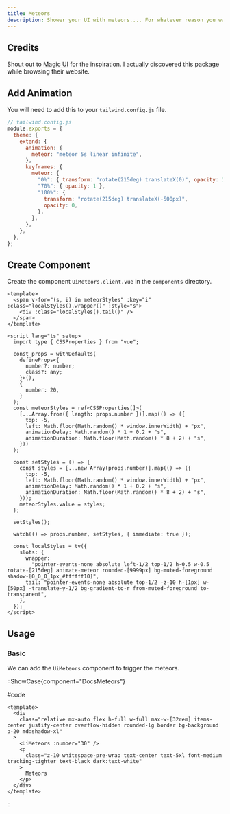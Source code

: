 ```yaml
---
title: Meteors
description: Shower your UI with meteors.... For whatever reason you want to do that.
---
```


## Credits

Shout out to [Magic UI](https://magicui.design/docs/components/meteors) for the inspiration. I actually discovered this package while browsing their website.

## Add Animation

You will need to add this to your `tailwind.config.js` file.

```js
// tailwind.config.js
module.exports = {
  theme: {
    extend: {
      animation: {
        meteor: "meteor 5s linear infinite",
      },
      keyframes: {
        meteor: {
          "0%": { transform: "rotate(215deg) translateX(0)", opacity: 1 },
          "70%": { opacity: 1 },
          "100%": {
            transform: "rotate(215deg) translateX(-500px)",
            opacity: 0,
          },
        },
      },
    },
  },
};
```

## Create Component

Create the component `UiMeteors.client.vue` in the `components` directory.

```vue [UiMeteors.vue]
<template>
  <span v-for="(s, i) in meteorStyles" :key="i" :class="localStyles().wrapper()" :style="s">
    <div :class="localStyles().tail()" />
  </span>
</template>

<script lang="ts" setup>
  import type { CSSProperties } from "vue";

  const props = withDefaults(
    defineProps<{
      number?: number;
      class?: any;
    }>(),
    {
      number: 20,
    }
  );
  const meteorStyles = ref<CSSProperties[]>(
    [...Array.from({ length: props.number })].map(() => ({
      top: -5,
      left: Math.floor(Math.random() * window.innerWidth) + "px",
      animationDelay: Math.random() * 1 + 0.2 + "s",
      animationDuration: Math.floor(Math.random() * 8 + 2) + "s",
    }))
  );

  const setStyles = () => {
    const styles = [...new Array(props.number)].map(() => ({
      top: -5,
      left: Math.floor(Math.random() * window.innerWidth) + "px",
      animationDelay: Math.random() * 1 + 0.2 + "s",
      animationDuration: Math.floor(Math.random() * 8 + 2) + "s",
    }));
    meteorStyles.value = styles;
  };

  setStyles();

  watch(() => props.number, setStyles, { immediate: true });

  const localStyles = tv({
    slots: {
      wrapper:
        "pointer-events-none absolute left-1/2 top-1/2 h-0.5 w-0.5 rotate-[215deg] animate-meteor rounded-[9999px] bg-muted-foreground shadow-[0_0_0_1px_#ffffff10]",
      tail: "pointer-events-none absolute top-1/2 -z-10 h-[1px] w-[50px] -translate-y-1/2 bg-gradient-to-r from-muted-foreground to-transparent",
    },
  });
</script>
```

## Usage

### Basic

We can add the `UiMeteors` component to trigger the meteors.

::ShowCase{component="DocsMeteors"}

#code

```vue [DocsMeteors.vue]
<template>
  <div
    class="relative mx-auto flex h-full w-full max-w-[32rem] items-center justify-center overflow-hidden rounded-lg border bg-background p-20 md:shadow-xl"
  >
    <UiMeteors :number="30" />
    <p
      class="z-10 whitespace-pre-wrap text-center text-5xl font-medium tracking-tighter text-black dark:text-white"
    >
      Meteors
    </p>
  </div>
</template>
```

::
